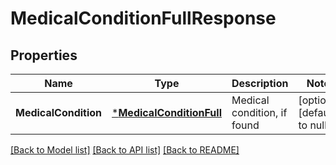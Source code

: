 # MedicalConditionFullResponse

## Properties
Name | Type | Description | Notes
------------ | ------------- | ------------- | -------------
**MedicalCondition** | [***MedicalConditionFull**](MedicalConditionFull.md) | Medical condition, if found | [optional] [default to null]

[[Back to Model list]](../README.md#documentation-for-models) [[Back to API list]](../README.md#documentation-for-api-endpoints) [[Back to README]](../README.md)


